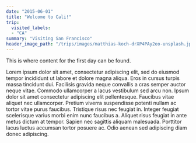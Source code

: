 ```yaml
---
date: "2015-06-01"
title: "Welcome to Cali!"
trip:
  visited_labels:
  - "CA"
summary: "Visiting San Francisco"
header_image_path: "/trips/images/matthias-koch-drXP4PAy2eo-unsplash.jpg"
---
```


This is where content for the first day can be found.

Lorem ipsum dolor sit amet, consectetur adipiscing elit, sed do eiusmod tempor incididunt ut labore et dolore magna aliqua. Eros in cursus turpis massa tincidunt dui. Facilisis gravida neque convallis a cras semper auctor neque vitae. Commodo ullamcorper a lacus vestibulum sed arcu non. Ipsum dolor sit amet consectetur adipiscing elit pellentesque. Faucibus vitae aliquet nec ullamcorper. Pretium viverra suspendisse potenti nullam ac tortor vitae purus faucibus. Tristique risus nec feugiat in. Integer feugiat scelerisque varius morbi enim nunc faucibus a. Aliquet risus feugiat in ante metus dictum at tempor. Sapien nec sagittis aliquam malesuada. Porttitor lacus luctus accumsan tortor posuere ac. Odio aenean sed adipiscing diam donec adipiscing.
